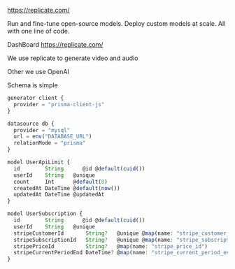 
https://replicate.com/


Run and fine-tune open-source models. Deploy custom models at scale. All with one line of code.


DashBoard
https://replicate.com/


We use replicate to generate video and audio

Other we use OpenAI



Schema is simple
```js
generator client {
  provider = "prisma-client-js"
}

datasource db {
  provider = "mysql"
  url = env("DATABASE_URL")
  relationMode = "prisma"
}

model UserApiLimit {
  id        String      @id @default(cuid())
  userId    String   @unique
  count     Int      @default(0)
  createdAt DateTime @default(now())
  updatedAt DateTime @updatedAt
}

model UserSubscription {
  id        String      @id @default(cuid())
  userId    String   @unique
  stripeCustomerId       String?   @unique @map(name: "stripe_customer_id")
  stripeSubscriptionId   String?   @unique @map(name: "stripe_subscription_id")
  stripePriceId          String?   @map(name: "stripe_price_id")
  stripeCurrentPeriodEnd DateTime? @map(name: "stripe_current_period_end")
}

```